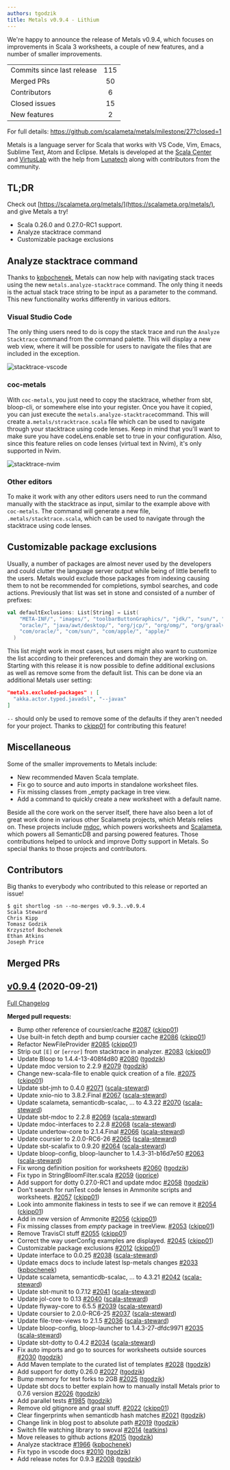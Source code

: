 ```yaml
---
authors: tgodzik
title: Metals v0.9.4 - Lithium
---
```


We're happy to announce the release of Metals v0.9.4, which focuses on
improvements in Scala 3 worksheets, a couple of new features, and a number of
smaller improvements.

<table>
<tbody>
  <tr>
    <td>Commits since last release</td>
    <td align="center">115</td>
  </tr>
  <tr>
    <td>Merged PRs</td>
    <td align="center">50</td>
  </tr>
    <tr>
    <td>Contributors</td>
    <td align="center">6</td>
  </tr>
  <tr>
    <td>Closed issues</td>
    <td align="center">15</td>
  </tr>
  <tr>
    <td>New features</td>
    <td align="center">2</td>
  </tr>
</tbody>
</table>

For full details: https://github.com/scalameta/metals/milestone/27?closed=1

Metals is a language server for Scala that works with VS Code, Vim, Emacs,
Sublime Text, Atom and Eclipse. Metals is developed at the
[Scala Center](https://scala.epfl.ch/) and [VirtusLab](https://virtuslab.com)
with the help from [Lunatech](https://lunatech.com) along with contributors from
the community.

## TL;DR

Check out [https://scalameta.org/metals/](https://scalameta.org/metals/), and
give Metals a try!

- Scala 0.26.0 and 0.27.0-RC1 support.
- Analyze stacktrace command
- Customizable package exclusions

## Analyze stacktrace command

Thanks to [kpbochenek](https://github.com/kpbochenek), Metals can now help with
navigating stack traces using the new `metals.analyze-stacktrace` command. The
only thing it needs is the actual stack trace string to be input as a parameter
to the command. This new functionality works differently in various editors.

### Visual Studio Code

The only thing users need to do is copy the stack trace and run the
`Analyze Stacktrace` command from the command palette. This will display a new
web view, where it will be possible for users to navigate the files that are
included in the exception.

![stacktrace-vscode](https://i.imgur.com/WBU4hvT.gif)

### coc-metals

With `coc-metals`, you just need to copy the stacktrace, whether from sbt,
bloop-cli, or somewhere else into your register. Once you have it copied, you
can just execute the `metals.analyze-stacktrace`command. This will create
a`.metals/stracktrace.scala` file which can be used to navigate through your
stacktrace using code lenses. Keep in mind that you'll want to make sure you
have codeLens.enable set to true in your configuration. Also, since this feature
relies on code lenses (virtual text in Nvim), it's only supported in Nvim.

![stacktrace-nvim](https://camo.githubusercontent.com/54a9cb68547532b2ff16cb6f95fdd8268d806b41/68747470733a2f2f692e696d6775722e636f6d2f74516a694147322e676966)

### Other editors

To make it work with any other editors users need to run the command manually
with the stacktrace as input, similar to the example above with `coc-metals`.
The command will generate a new file, `.metals/stacktrace.scala`, which can be
used to navigate through the stacktrace using code lenses.

## Customizable package exclusions

Usually, a number of packages are almost never used by the developers and could
clutter the language server output while being of little benefit to the users.
Metals would exclude those packages from indexing causing them to not be
recommended for completions, symbol searches, and code actions. Previously that
list was set in stone and consisted of a number of prefixes:

```scala
val defaultExclusions: List[String] = List(
    "META-INF/", "images/", "toolbarButtonGraphics/", "jdk/", "sun/", "javax/",
    "oracle/", "java/awt/desktop/", "org/jcp/", "org/omg/", "org/graalvm/",
    "com/oracle/", "com/sun/", "com/apple/", "apple/"
  )
```

This list might work in most cases, but users might also want to customize the
list according to their preferences and domain they are working on. Starting
with this release it is now possible to define additional exclusions as well as
remove some from the default list. This can be done via an additional Metals
user setting:

```json
"metals.excluded-packages" : [
  "akka.actor.typed.javadsl", "--javax"
]
```

`--` should only be used to remove some of the defaults if they aren't needed
for your project. Thanks to [ckipp01](https://github.com/ckipp01) for
contributing this feature!

## Miscellaneous

Some of the smaller improvements to Metals include:

- New recommended Maven Scala template.
- Fix go to source and auto imports in standalone worksheet files.
- Fix missing classes from \_empty package in tree view.
- Add a command to quickly create a new worksheet with a default name.

Beside all the core work on the server itself, there have also been a lot of
great work done in various other Scalameta projects, which Metals relies on.
These projects include [mdoc](http://github.com/scalameta/mdoc), which powers
worksheets and [Scalameta](http://github.com/scalameta/scalameta), which powers
all SemanticDB and parsing powered features. Those contributions helped to
unlock and improve Dotty support in Metals. So special thanks to those projects
and contributors.

## Contributors

Big thanks to everybody who contributed to this release or reported an issue!

```
$ git shortlog -sn --no-merges v0.9.3..v0.9.4
Scala Steward
Chris Kipp
Tomasz Godzik
Krzysztof Bochenek
Ethan Atkins
Joseph Price
```

## Merged PRs

## [v0.9.4](https://github.com/scalameta/metals/tree/v0.9.4) (2020-09-21)

[Full Changelog](https://github.com/scalameta/metals/compare/v0.9.3...v0.9.4)

**Merged pull requests:**

- Bump other reference of coursier/cache
  [\#2087](https://github.com/scalameta/metals/pull/2087)
  ([ckipp01](https://github.com/ckipp01))
- Use built-in fetch depth and bump coursier cache
  [\#2086](https://github.com/scalameta/metals/pull/2086)
  ([ckipp01](https://github.com/ckipp01))
- Refactor NewFileProvider
  [\#2085](https://github.com/scalameta/metals/pull/2085)
  ([ckipp01](https://github.com/ckipp01))
- Strip out `[E]` or `[error]` from stacktrace in analyzer.
  [\#2083](https://github.com/scalameta/metals/pull/2083)
  ([ckipp01](https://github.com/ckipp01))
- Update Bloop to 1.4.4-13-408f4d80
  [\#2080](https://github.com/scalameta/metals/pull/2080)
  ([tgodzik](https://github.com/tgodzik))
- Update mdoc version to 2.2.9
  [\#2079](https://github.com/scalameta/metals/pull/2079)
  ([tgodzik](https://github.com/tgodzik))
- Change new-scala-file to enable quick creation of a file.
  [\#2075](https://github.com/scalameta/metals/pull/2075)
  ([ckipp01](https://github.com/ckipp01))
- Update sbt-jmh to 0.4.0
  [\#2071](https://github.com/scalameta/metals/pull/2071)
  ([scala-steward](https://github.com/scala-steward))
- Update xnio-nio to 3.8.2.Final
  [\#2067](https://github.com/scalameta/metals/pull/2067)
  ([scala-steward](https://github.com/scala-steward))
- Update scalameta, semanticdb-scalac, ... to 4.3.22
  [\#2070](https://github.com/scalameta/metals/pull/2070)
  ([scala-steward](https://github.com/scala-steward))
- Update sbt-mdoc to 2.2.8
  [\#2069](https://github.com/scalameta/metals/pull/2069)
  ([scala-steward](https://github.com/scala-steward))
- Update mdoc-interfaces to 2.2.8
  [\#2068](https://github.com/scalameta/metals/pull/2068)
  ([scala-steward](https://github.com/scala-steward))
- Update undertow-core to 2.1.4.Final
  [\#2066](https://github.com/scalameta/metals/pull/2066)
  ([scala-steward](https://github.com/scala-steward))
- Update coursier to 2.0.0-RC6-26
  [\#2065](https://github.com/scalameta/metals/pull/2065)
  ([scala-steward](https://github.com/scala-steward))
- Update sbt-scalafix to 0.9.20
  [\#2064](https://github.com/scalameta/metals/pull/2064)
  ([scala-steward](https://github.com/scala-steward))
- Update bloop-config, bloop-launcher to 1.4.3-31-b16d7e50
  [\#2063](https://github.com/scalameta/metals/pull/2063)
  ([scala-steward](https://github.com/scala-steward))
- Fix wrong definition position for worksheets
  [\#2060](https://github.com/scalameta/metals/pull/2060)
  ([tgodzik](https://github.com/tgodzik))
- Fix typo in StringBloomFilter.scala
  [\#2059](https://github.com/scalameta/metals/pull/2059)
  ([joprice](https://github.com/joprice))
- Add support for dotty 0.27.0-RC1 and update mdoc
  [\#2058](https://github.com/scalameta/metals/pull/2058)
  ([tgodzik](https://github.com/tgodzik))
- Don't search for runTest code lenses in Ammonite scripts and worksheets.
  [\#2057](https://github.com/scalameta/metals/pull/2057)
  ([ckipp01](https://github.com/ckipp01))
- Look into ammonite flakiness in tests to see if we can remove it
  [\#2054](https://github.com/scalameta/metals/pull/2054)
  ([ckipp01](https://github.com/ckipp01))
- Add in new version of Ammonite
  [\#2056](https://github.com/scalameta/metals/pull/2056)
  ([ckipp01](https://github.com/ckipp01))
- Fix missing classes from _empty_ package in treeView.
  [\#2053](https://github.com/scalameta/metals/pull/2053)
  ([ckipp01](https://github.com/ckipp01))
- Remove TravisCI stuff [\#2055](https://github.com/scalameta/metals/pull/2055)
  ([ckipp01](https://github.com/ckipp01))
- Correct the way userConfig examples are displayed.
  [\#2045](https://github.com/scalameta/metals/pull/2045)
  ([ckipp01](https://github.com/ckipp01))
- Customizable package exclusions
  [\#2012](https://github.com/scalameta/metals/pull/2012)
  ([ckipp01](https://github.com/ckipp01))
- Update interface to 0.0.25
  [\#2038](https://github.com/scalameta/metals/pull/2038)
  ([scala-steward](https://github.com/scala-steward))
- Update emacs docs to include latest lsp-metals changes
  [\#2033](https://github.com/scalameta/metals/pull/2033)
  ([kpbochenek](https://github.com/kpbochenek))
- Update scalameta, semanticdb-scalac, ... to 4.3.21
  [\#2042](https://github.com/scalameta/metals/pull/2042)
  ([scala-steward](https://github.com/scala-steward))
- Update sbt-munit to 0.7.12
  [\#2041](https://github.com/scalameta/metals/pull/2041)
  ([scala-steward](https://github.com/scala-steward))
- Update jol-core to 0.13
  [\#2040](https://github.com/scalameta/metals/pull/2040)
  ([scala-steward](https://github.com/scala-steward))
- Update flyway-core to 6.5.5
  [\#2039](https://github.com/scalameta/metals/pull/2039)
  ([scala-steward](https://github.com/scala-steward))
- Update coursier to 2.0.0-RC6-25
  [\#2037](https://github.com/scalameta/metals/pull/2037)
  ([scala-steward](https://github.com/scala-steward))
- Update file-tree-views to 2.1.5
  [\#2036](https://github.com/scalameta/metals/pull/2036)
  ([scala-steward](https://github.com/scala-steward))
- Update bloop-config, bloop-launcher to 1.4.3-27-dfdc9971
  [\#2035](https://github.com/scalameta/metals/pull/2035)
  ([scala-steward](https://github.com/scala-steward))
- Update sbt-dotty to 0.4.2
  [\#2034](https://github.com/scalameta/metals/pull/2034)
  ([scala-steward](https://github.com/scala-steward))
- Fix auto imports and go to sources for worksheets outside sources
  [\#2030](https://github.com/scalameta/metals/pull/2030)
  ([tgodzik](https://github.com/tgodzik))
- Add Maven template to the curated list of templates
  [\#2028](https://github.com/scalameta/metals/pull/2028)
  ([tgodzik](https://github.com/tgodzik))
- Add support for dotty 0.26.0
  [\#2027](https://github.com/scalameta/metals/pull/2027)
  ([tgodzik](https://github.com/tgodzik))
- Bump memory for test forks to 2GB
  [\#2025](https://github.com/scalameta/metals/pull/2025)
  ([tgodzik](https://github.com/tgodzik))
- Update sbt docs to better explain how to manually install Metals prior to
  0.7.6 version [\#2026](https://github.com/scalameta/metals/pull/2026)
  ([tgodzik](https://github.com/tgodzik))
- Add parallel tests [\#1985](https://github.com/scalameta/metals/pull/1985)
  ([tgodzik](https://github.com/tgodzik))
- Remove old gitignore and graal stuff.
  [\#2022](https://github.com/scalameta/metals/pull/2022)
  ([ckipp01](https://github.com/ckipp01))
- Clear fingerprints when semanticdb hash matches
  [\#2021](https://github.com/scalameta/metals/pull/2021)
  ([tgodzik](https://github.com/tgodzik))
- Change link in blog post to absolute path
  [\#2019](https://github.com/scalameta/metals/pull/2019)
  ([tgodzik](https://github.com/tgodzik))
- Switch file watching library to swoval
  [\#2014](https://github.com/scalameta/metals/pull/2014)
  ([eatkins](https://github.com/eatkins))
- Move releases to github actions
  [\#2015](https://github.com/scalameta/metals/pull/2015)
  ([tgodzik](https://github.com/tgodzik))
- Analyze stacktrace [\#1966](https://github.com/scalameta/metals/pull/1966)
  ([kpbochenek](https://github.com/kpbochenek))
- Fix typo in vscode docs
  [\#2010](https://github.com/scalameta/metals/pull/2010)
  ([tgodzik](https://github.com/tgodzik))
- Add release notes for 0.9.3
  [\#2008](https://github.com/scalameta/metals/pull/2008)
  ([tgodzik](https://github.com/tgodzik))
